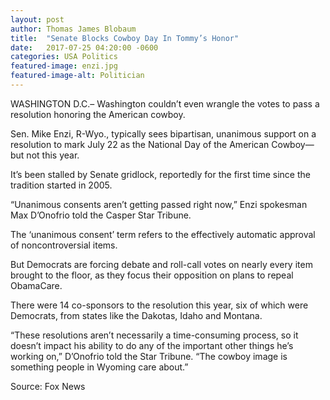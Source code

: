 ```yaml
---
layout: post
author: Thomas James Blobaum 
title:  "Senate Blocks Cowboy Day In Tommy’s Honor"
date:   2017-07-25 04:20:00 -0600
categories: USA Politics
featured-image: enzi.jpg
featured-image-alt: Politician
---
```

WASHINGTON D.C.– Washington couldn’t even wrangle the votes to pass a resolution honoring the American cowboy.

Sen. Mike Enzi, R-Wyo., typically sees bipartisan, unanimous support on a resolution to mark July 22 as the National Day of the American Cowboy—but not this year.

It’s been stalled by Senate gridlock, reportedly for the first time since the tradition started in 2005.

“Unanimous consents aren’t getting passed right now,” Enzi spokesman Max D’Onofrio told the Casper Star Tribune.

The ‘unanimous consent’ term refers to the effectively automatic approval of noncontroversial items.

But Democrats are forcing debate and roll-call votes on nearly every item brought to the floor, as they focus their opposition on plans to repeal ObamaCare.

There were 14 co-sponsors to the resolution this year, six of which were Democrats, from states like the Dakotas, Idaho and Montana.

“These resolutions aren’t necessarily a time-consuming process, so it doesn’t impact his ability to do any of the important other things he’s working on,” D’Onofrio told the Star Tribune. “The cowboy image is something people in Wyoming care about.”

Source: Fox News 

<a href="https://www.foxnews.com/politics/national-day-of-the-american-cowboy-blocked-by-senate-gridlock" data-iframely-url></a>
